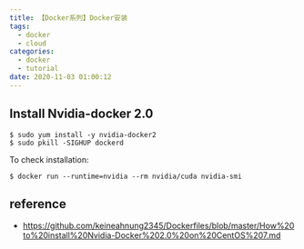 ```yaml
---
title: 【Docker系列】Docker安装
tags:
  - docker
  - cloud
categories:
  - docker
  - tutorial
date: 2020-11-03 01:00:12
---
```







## Install Nvidia-docker 2.0

```
$ sudo yum install -y nvidia-docker2
$ sudo pkill -SIGHUP dockerd
```

To check installation:
```
$ docker run --runtime=nvidia --rm nvidia/cuda nvidia-smi
```



## reference

- https://github.com/keineahnung2345/Dockerfiles/blob/master/How%20to%20install%20Nvidia-Docker%202.0%20on%20CentOS%207.md
